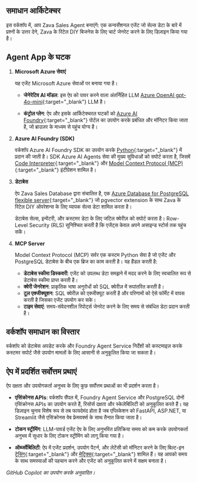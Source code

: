 ## समाधान आर्किटेक्चर

इस वर्कशॉप में, आप Zava Sales Agent बनाएंगे: एक कन्वर्सेशनल एजेंट जो सेल्स डेटा के बारे में प्रश्नों के उत्तर देने, Zava के रिटेल DIY बिजनेस के लिए चार्ट जेनरेट करने के लिए डिज़ाइन किया गया है।

## Agent App के घटक

1. **Microsoft Azure सेवाएं**

    यह एजेंट Microsoft Azure सेवाओं पर बनाया गया है।

      - **जेनेरेटिव AI मॉडल**: इस ऐप को पावर करने वाला अंतर्निहित LLM [Azure OpenAI gpt-4o-mini](https://learn.microsoft.com/azure/ai-foundry/openai/concepts/models?tabs=global-standard%2Cstandard-chat-completions#how-do-i-access-the-gpt-4o-and-gpt-4o-mini-models){:target="_blank"} LLM है।

      - **कंट्रोल प्लेन**: ऐप और इसके आर्किटेक्चरल घटकों को [Azure AI Foundry](https://ai.azure.com){:target="_blank"} पोर्टल का उपयोग करके प्रबंधित और मॉनिटर किया जाता है, जो ब्राउज़र के माध्यम से पहुंच योग्य है।

2. **Azure AI Foundry (SDK)**

    वर्कशॉप Azure AI Foundry SDK का उपयोग करके [Python](https://learn.microsoft.com/python/api/overview/azure/ai-projects-readme?view=azure-python-preview&context=%2Fazure%2Fai-services%2Fagents%2Fcontext%2Fcontext){:target="_blank"} में प्रदान की जाती है। SDK Azure AI Agents सेवा की मुख्य सुविधाओं को सपोर्ट करता है, जिसमें [Code Interpreter](https://learn.microsoft.com/azure/ai-services/agents/how-to/tools/code-interpreter?view=azure-python-preview&tabs=python&pivots=overview){:target="_blank"} और [Model Context Protocol (MCP)](https://modelcontextprotocol.io/){:target="_blank"} इंटीग्रेशन शामिल है।

3. **डेटाबेस**

    ऐप Zava Sales Database द्वारा संचालित है, एक [Azure Database for PostgreSQL flexible server](https://www.postgresql.org/){:target="_blank"} जो pgvector extension के साथ Zava के रिटेल DIY ऑपरेशन्स के लिए व्यापक सेल्स डेटा शामिल करता है।

    डेटाबेस सेल्स, इन्वेंटरी, और कस्टमर डेटा के लिए जटिल क्वेरीज़ को सपोर्ट करता है। Row-Level Security (RLS) सुनिश्चित करती है कि एजेंट्स केवल अपने असाइन्ड स्टोर्स तक पहुंच सकें।

4. **MCP Server**

    Model Context Protocol (MCP) सर्वर एक कस्टम Python सेवा है जो एजेंट और PostgreSQL डेटाबेस के बीच एक ब्रिज का काम करती है। यह हैंडल करती है:

     - **डेटाबेस स्कीमा डिस्कवरी**: एजेंट को उपलब्ध डेटा समझने में मदद करने के लिए स्वचालित रूप से डेटाबेस स्कीमा प्राप्त करती है।
     - **क्वेरी जेनरेशन**: प्राकृतिक भाषा अनुरोधों को SQL क्वेरीज़ में रूपांतरित करती है।
     - **टूल एक्जीक्यूशन**: SQL क्वेरीज़ को एक्जीक्यूट करती है और परिणामों को ऐसे फॉर्मेट में वापस करती है जिसका एजेंट उपयोग कर सके।
     - **टाइम सेवाएं**: समय-संवेदनशील रिपोर्ट्स जेनरेट करने के लिए समय से संबंधित डेटा प्रदान करती है।

## वर्कशॉप समाधान का विस्तार

वर्कशॉप को डेटाबेस अपडेट करके और Foundry Agent Service निर्देशों को कस्टमाइज़ करके कस्टमर सपोर्ट जैसे उपयोग मामलों के लिए आसानी से अनुकूलित किया जा सकता है।

## ऐप में प्रदर्शित सर्वोत्तम प्रथाएं

ऐप दक्षता और उपयोगकर्ता अनुभव के लिए कुछ सर्वोत्तम प्रथाओं का भी प्रदर्शन करता है।

- **एसिंक्रोनस APIs**:
  वर्कशॉप सैंपल में, Foundry Agent Service और PostgreSQL दोनों एसिंक्रोनस APIs का उपयोग करते हैं, रिसोर्स दक्षता और स्केलेबिलिटी को अनुकूलित करते हैं। यह डिज़ाइन चुनाव विशेष रूप से तब फायदेमंद होता है जब एप्लिकेशन को FastAPI, ASP.NET, या Streamlit जैसे एसिंक्रोनस वेब फ्रेमवर्क्स के साथ तैनात किया जाता है।

- **टोकन स्ट्रीमिंग**:
  LLM-पावर्ड एजेंट ऐप के लिए अनुभवित प्रतिक्रिया समय को कम करके उपयोगकर्ता अनुभव में सुधार के लिए टोकन स्ट्रीमिंग को लागू किया गया है।

- **ऑब्जर्वेबिलिटी**:
  ऐप में एजेंट प्रदर्शन, उपयोग पैटर्न, और लेटेंसी को मॉनिटर करने के लिए बिल्ट-इन [ट्रेसिंग](https://learn.microsoft.com/azure/ai-foundry/agents/concepts/tracing){:target="_blank"} और [मेट्रिक्स](https://learn.microsoft.com/azure/ai-foundry/agents/how-to/metrics){:target="_blank"} शामिल हैं। यह आपको समय के साथ समस्याओं की पहचान करने और एजेंट को अनुकूलित करने में सक्षम बनाता है।

*GitHub Copilot का उपयोग करके अनुवादित।*
